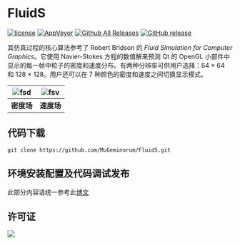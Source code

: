 # FluidS

[![license](https://img.shields.io/github/license/MuGeminorum/FluidS.svg)](https://www.gnu.org/licenses/gpl-3.0.en.html)
[![AppVeyor](https://img.shields.io/appveyor/ci/MuGeminorum/FluidS.svg?logo=appveyor)](https://ci.appveyor.com/project/MuGeminorum/FluidS)
[![Github All Releases](https://img.shields.io/github/downloads/MuGeminorum/FluidS/total.svg)](https://github.com/MuGeminorum/FluidS/releases)
[![GitHub release](https://img.shields.io/github/release/MuGeminorum/FluidS.svg)](https://github.com/MuGeminorum/FluidS/releases/latest)

其仿真过程的核心算法参考了 Robert Bridson 的 <i>Fluid Simulation for Computer Graphics</i>。它使用 Navier-Stokes 方程的数值解来预测 Qt 的 OpenGL 小部件中显示的每一帧中粒子的密度和速度分布。有两种分辨率可供用户选择：64 × 64 和 128 × 128。用户还可以在 7 种颜色的密度和速度之间切换显示模式。

| ![fsd](https://user-images.githubusercontent.com/20459298/233125917-4eb82aec-a305-4e92-8bb7-88fb5f52d775.PNG) | ![fsv](https://user-images.githubusercontent.com/20459298/233125957-1e9ed77d-85f5-40a5-873d-86efc9adba2f.PNG) |
| :-----------------------------------------------------: | :-----------------------------------------------------: |
|                       **密度场**                        |                       **速度场**                        |

## 代码下载
```
git clone https://github.com/MuGeminorum/FluidS.git
```

## 环境安装配置及代码调试发布
此部分内容请统一参考此[博文](https://www.cnblogs.com/MuGeminorum/p/17017055.html)


## 许可证

<a href="https://opensource.org/licenses/GPL-3.0" target="_blank">
    <img src="https://www.gnu.org/graphics/gplv3-127x51.png" />
</a>

